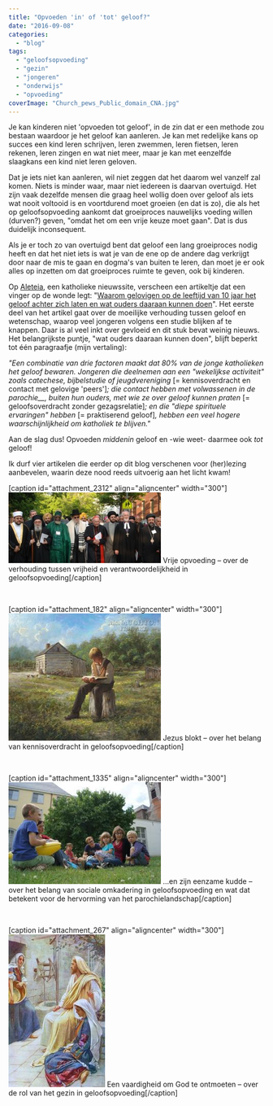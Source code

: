 ```yaml
---
title: "Opvoeden 'in' of 'tot' geloof?"
date: "2016-09-08"
categories: 
  - "blog"
tags: 
  - "geloofsopvoeding"
  - "gezin"
  - "jongeren"
  - "onderwijs"
  - "opvoeding"
coverImage: "Church_pews_Public_domain_CNA.jpg"
---
```


Je kan kinderen niet 'opvoeden tot geloof', in de zin dat er een methode zou bestaan waardoor je het geloof kan aanleren. Je kan met redelijke kans op succes een kind leren schrijven, leren zwemmen, leren fietsen, leren rekenen, leren zingen en wat niet meer, maar je kan met eenzelfde slaagkans een kind niet leren geloven.

Dat je iets niet kan aanleren, wil niet zeggen dat het daarom wel vanzelf zal komen. Niets is minder waar, maar niet iedereen is daarvan overtuigd. Het zijn vaak dezelfde mensen die graag heel wollig doen over geloof als iets wat nooit voltooid is en voortdurend moet groeien (en dat is zo), die als het op geloofsopvoeding aankomt dat groeiproces nauwelijks voeding willen (durven?) geven, "omdat het om een vrije keuze moet gaan". Dat is dus duidelijk inconsequent.

Als je er toch zo van overtuigd bent dat geloof een lang groeiproces nodig heeft en dat het niet iets is wat je van de ene op de andere dag verkrijgt door naar de mis te gaan en dogma's van buiten te leren, dan moet je er ook alles op inzetten om dat groeiproces ruimte te geven, ook bij kinderen.

Op [Aleteia](http://aleteia.org/), een katholieke nieuwssite, verscheen een artikeltje dat een vinger op de wonde legt: "[Waarom gelovigen op de leeftijd van 10 jaar het geloof achter zich laten en wat ouders daaraan kunnen doen](http://aleteia.org/blogs/deacon-greg-kandra/report-some-catholics-leave-the-faith-by-age-10/?ru=47d0756eb45e889ab5ed62566f95d010)". Het eerste deel van het artikel gaat over de moeilijke verhouding tussen geloof en wetenschap, waarop veel jongeren volgens een studie blijken af te knappen. Daar is al veel inkt over gevloeid en dit stuk bevat weinig nieuws. Het belangrijkste puntje, "wat ouders daaraan kunnen doen", blijft beperkt tot één paragraafje (mijn vertaling):

_"Een combinatie van drie factoren maakt dat 80% van de jonge katholieken het geloof bewaren. Jongeren die deelnemen aan een "wekelijkse activiteit" zoals catechese, bijbelstudie of jeugdvereniging_ \[= kennisoverdracht en contact met gelovige 'peers'\]_; die contact hebben met volwassenen in de parochie__, buiten hun ouders, met wie ze over geloof kunnen praten_ \[\= geloofsoverdracht zonder gezagsrelatie\]_; en die "diepe spirituele ervaringen" hebben_ \[= praktiserend geloof\]_, hebben een veel hogere waarschijnlijkheid om katholiek te blijven."_

Aan de slag dus! Opvoeden _middenin_ geloof en -wie weet- daarmee ook _tot_ geloof!

Ik durf vier artikelen die eerder op dit blog verschenen voor (her)lezing aanbevelen, waarin deze nood reeds uitvoerig aan het licht kwam!

\[caption id="attachment\_2312" align="aligncenter" width="300"\][![Interreligieuze dialoog](images/16-300x139.jpg)](/blog/vrije-opvoeding/) Vrije opvoeding – over de verhouding tussen vrijheid en verantwoordelijkheid in geloofsopvoeding\[/caption\]

 

\[caption id="attachment\_182" align="aligncenter" width="300"\][![lethimaskofgod1](images/lethimaskofgod1-300x250.jpg)](/blog/jezus-blokt/) Jezus blokt – over het belang van kennisoverdracht in geloofsopvoeding\[/caption\]

 

\[caption id="attachment\_1335" align="aligncenter" width="300"\][![Gezinspastoraal](images/FD_Drongen2_VERKLEIND-300x200.jpg)](/blog/en-zijn-eenzame-kudde/) …en zijn eenzame kudde – over het belang van sociale omkadering in geloofsopvoeding en wat dat betekent voor de hervorming van het parochielandschap\[/caption\]

 

\[caption id="attachment\_267" align="aligncenter" width="300"\][![aeb9594dadf9ce14843345dc2d7cf8771](images/aeb9594dadf9ce14843345dc2d7cf8771-190x300.jpg)](/blog/een-vaardigheid-om-god-te-ontmoeten/) Een vaardigheid om God te ontmoeten – over de rol van het gezin in geloofsopvoeding\[/caption\]
